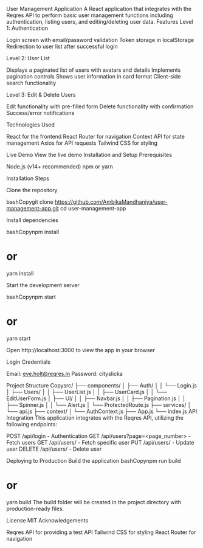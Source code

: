 User Management Application
A React application that integrates with the Reqres API to perform basic user management functions including authentication, listing users, and editing/deleting user data.
Features
Level 1: Authentication

Login screen with email/password validation
Token storage in localStorage
Redirection to user list after successful login

Level 2: User List

Displays a paginated list of users with avatars and details
Implements pagination controls
Shows user information in card format
Client-side search functionality

Level 3: Edit & Delete Users

Edit functionality with pre-filled form
Delete functionality with confirmation
Success/error notifications

Technologies Used

React for the frontend
React Router for navigation
Context API for state management
Axios for API requests
Tailwind CSS for styling

Live Demo
View the live demo <!-- Replace with your deployed app URL -->
Installation and Setup
Prerequisites

Node.js (v14+ recommended)
npm or yarn

Installation Steps

Clone the repository

bashCopygit clone https://github.com/AmbikaMandhaniya/user-management-app.git
cd user-management-app

Install dependencies

bashCopynpm install
# or
yarn install

Start the development server

bashCopynpm start
# or
yarn start

Open http://localhost:3000 to view the app in your browser

Login Credentials

Email: eve.holt@reqres.in
Password: cityslicka

Project Structure
Copysrc/
 ├── components/
 │   ├── Auth/
 │   │   └── Login.js
 │   ├── Users/
 │   │   ├── UserList.js
 │   │   ├── UserCard.js
 │   │   └── EditUserForm.js
 │   ├── UI/
 │   │   ├── Navbar.js
 │   │   ├── Pagination.js
 │   │   ├── Spinner.js
 │   │   └── Alert.js
 │   └── ProtectedRoute.js
 ├── services/
 │   └── api.js
 ├── context/
 │   └── AuthContext.js
 ├── App.js
 └── index.js
API Integration
This application integrates with the Reqres API, utilizing the following endpoints:

POST /api/login - Authentication
GET /api/users?page=<page_number> - Fetch users
GET /api/users/<id> - Fetch specific user
PUT /api/users/<id> - Update user
DELETE /api/users/<id> - Delete user

Deploying to Production
Build the application
bashCopynpm run build
# or
yarn build
The build folder will be created in the project directory with production-ready files.


License
MIT
Acknowledgements

Reqres API for providing a test API
Tailwind CSS for styling
React Router for navigation
